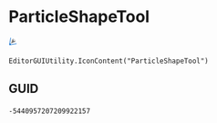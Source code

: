 # ParticleShapeTool
![](/img/ParticleShapeTool.png)

``` CSharp
EditorGUIUtility.IconContent("ParticleShapeTool")
```
## GUID
```
-5440957207209922157
```
